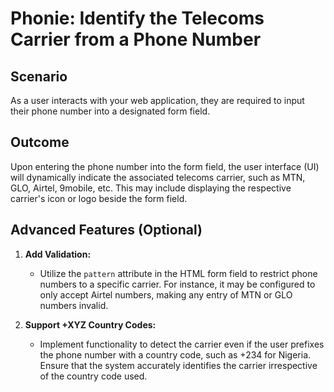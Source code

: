 # Phonie: Identify the Telecoms Carrier from a Phone Number

## Scenario

As a user interacts with your web application, they are required to input their phone number into a designated form field.

## Outcome

Upon entering the phone number into the form field, the user interface (UI) will dynamically indicate the associated telecoms carrier, such as MTN, GLO, Airtel, 9mobile, etc. This may include displaying the respective carrier's icon or logo beside the form field.

## Advanced Features (Optional)

1. **Add Validation:**
   - Utilize the `pattern` attribute in the HTML form field to restrict phone numbers to a specific carrier. For instance, it may be configured to only accept Airtel numbers, making any entry of MTN or GLO numbers invalid.

2. **Support +XYZ Country Codes:**
   - Implement functionality to detect the carrier even if the user prefixes the phone number with a country code, such as +234 for Nigeria. Ensure that the system accurately identifies the carrier irrespective of the country code used.
